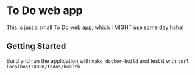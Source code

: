 # To Do web app

This is just a small To Do web app, which I MIGHT use some day haha!

## Getting Started

Build and run the application with `make docker-build` and test it with `curl localhost:8080/todos/health`
